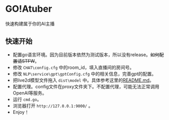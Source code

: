 ﻿# GO!Atuber
 
 快速构建属于你的AI主播

## 快速开始

- 配置go语言环境。因为目前版本依然为测试版本，所以没有release。~~如何配置请STFW~~。
- 修改 `CHAT\config.cfg` 中的room_id，填入直播间的房间号。
- 修改 `NLP\service\gpt\gptConfig.cfg` 中的相关信息，完善gpt的配置。
- 把live2d模型文件拖入 `dist\model` 中。具体参考这里的[README.md](https://github.com/lvyonghuan/GoATuber/tree/main/dist/model)。
- 配置代理。config文件在proxy文件夹下。不配置代理，可能无法正常调用OpenAI等服务。
- 运行 `cmd.go`。
- 浏览器打开 `http://127.0.0.1:9000/` 。
- Enjoy！
